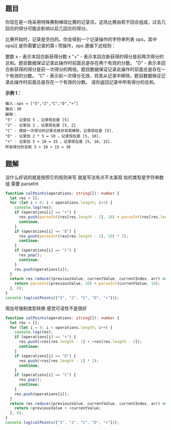 ## 题目

你现在是一场采用特殊赛制棒球比赛的记录员。这场比赛由若干回合组成，过去几回合的得分可能会影响以后几回合的得分。

比赛开始时，记录是空白的。你会得到一个记录操作的字符串列表 ops，其中 ops[i] 是你需要记录的第 i 项操作，ops 遵循下述规则：

整数 x - 表示本回合新获得分数 x
"+" - 表示本回合新获得的得分是前两次得分的总和。题目数据保证记录此操作时前面总是存在两个有效的分数。
"D" - 表示本回合新获得的得分是前一次得分的两倍。题目数据保证记录此操作时前面总是存在一个有效的分数。
"C" - 表示前一次得分无效，将其从记录中移除。题目数据保证记录此操作时前面总是存在一个有效的分数。
请你返回记录中所有得分的总和。

**示例 1：**

```
输入：ops = ["5","2","C","D","+"]
输出：30
解释：
"5" - 记录加 5 ，记录现在是 [5]
"2" - 记录加 2 ，记录现在是 [5, 2]
"C" - 使前一次得分的记录无效并将其移除，记录现在是 [5].
"D" - 记录加 2 * 5 = 10 ，记录现在是 [5, 10].
"+" - 记录加 5 + 10 = 15 ，记录现在是 [5, 10, 15].
所有得分的总和 5 + 10 + 15 = 30
```

## 题解

没什么好说的就是按照它的规则来写 就是写法有点不太美观 给的类型是字符串数组 需要 parseInt

```ts
function calPoints(operations: string[]): number {
  let res = [];
  for (let i = 0; i < operations.length; i++) {
    console.log(res);
    if (operations[i] == "+") {
      res.push(parseInt(res[res.length - 1], 10) + parseInt(res[res.length - 2], 10));
      continue;
    }
    if (operations[i] == "D") {
      res.push(parseInt(res[res.length - 1], 10) * 2);
      continue;
    }
    if (operations[i] == "C") {
      res.pop();
      continue;
    }
    res.push(operations[i]);
  }
  return res.reduce((previousValue, currentValue, currentIndex, arr) => {
    return parseInt(previousValue, 10) + parseInt(currentValue, 10);
  }, 0);
}
console.log(calPoints(["5", "2", "C", "D", "+"]));
```

用加号强制类型转换 感觉可读性不是很好

```ts
function calPoints(operations: string[]): number {
  let res = [];
  for (let i = 0; i < operations.length; i++) {
    console.log(res);
    if (operations[i] == "+") {
      res.push(+res[res.length - 1] + +res[res.length - 2]);
      continue;
    }
    if (operations[i] == "D") {
      res.push(+res[res.length - 1] * 2);
      continue;
    }
    if (operations[i] == "C") {
      res.pop();
      continue;
    }
    res.push(operations[i]);
  }
  return res.reduce((previousValue, currentValue, currentIndex, arr) => {
    return +previousValue + +currentValue;
  }, 0);
}
console.log(calPoints(["5", "2", "C", "D", "+"]));
```
